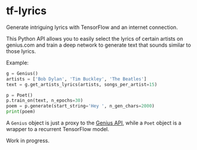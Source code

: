 # tf-lyrics

Generate intriguing lyrics with TensorFlow and an internet connection.

This Python API allows you to easily select the lyrics of certain artists
on genius.com and train a deep network to generate text that sounds similar
to those lyrics.

Example:

```python
g = Genius()
artists = ['Bob Dylan', 'Tim Buckley', 'The Beatles']
text = g.get_artists_lyrics(artists, songs_per_artist=15)

p = Poet()
p.train_on(text, n_epochs=30)
poem = p.generate(start_string='Hey ', n_gen_chars=2000)
print(poem)
```

A `Genius` object is just a proxy to the
[Genius API](https://genius.com/developers), while a `Poet` object is a
wrapper to a recurrent TensorFlow model.

Work in progress.
